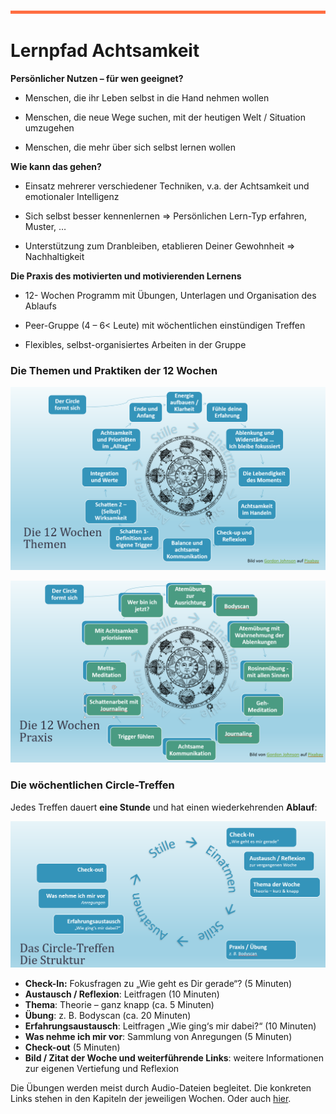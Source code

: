 

![](./images/OrangeLine.png)

# Lernpfad Achtsamkeit

**Persönlicher Nutzen – für wen geeignet?**

-   Menschen, die ihr Leben selbst in die Hand nehmen wollen

-   Menschen, die neue Wege suchen, mit der heutigen Welt / Situation
    umzugehen

-   Menschen, die mehr über sich selbst lernen wollen


**Wie kann das gehen?**

-   Einsatz mehrerer verschiedener Techniken, v.a. der Achtsamkeit und
    emotionaler Intelligenz

-   Sich selbst besser kennenlernen =&gt; Persönlichen Lern-Typ
    erfahren, Muster, …

-   Unterstützung zum Dranbleiben, etablieren Deiner Gewohnheit =&gt;
    Nachhaltigkeit

**Die Praxis des motivierten und motivierenden Lernens**

-   12- Wochen Programm mit Übungen, Unterlagen und Organisation des
    Ablaufs

-   Peer-Gruppe (4 – 6&lt; Leute) mit wöchentlichen einstündigen Treffen

-   Flexibles, selbst-organisiertes Arbeiten in der Gruppe


### Die Themen und Praktiken der 12 Wochen

![](./images/image3.png)

![](./images/image4.png)



### Die wöchentlichen Circle-Treffen

Jedes Treffen dauert **eine Stunde** und hat einen wiederkehrenden **Ablauf**:

![](./images/image5.png)



-   **Check-In:** Fokusfragen zu „Wie geht es Dir gerade“? (5 Minuten)
-   **Austausch / Reflexion**: Leitfragen (10 Minuten)
-   **Thema**: Theorie – ganz knapp (ca. 5 Minuten)
-   **Übung**: z. B. Bodyscan (ca. 20 Minuten)
-   **Erfahrungsaustausch**: Leitfragen „Wie ging‘s mir dabei?“ (10
    Minuten)
-   **Was nehme ich mir vor**: Sammlung von Anregungen (5 Minuten)
-   **Check-out** (5 Minuten)
-   **Bild / Zitat der Woche und weiterführende Links**: weitere
    Informationen zur eigenen Vertiefung und Reflexion


Die Übungen werden meist durch Audio-Dateien begleitet. Die konkreten Links stehen in den Kapiteln der jeweiligen Wochen. Oder auch [hier](https://drive.google.com/drive/folders/1vVwrUSPgrFaM5TwOoTIiRqn1fzF2jFhB?usp=sharing).

